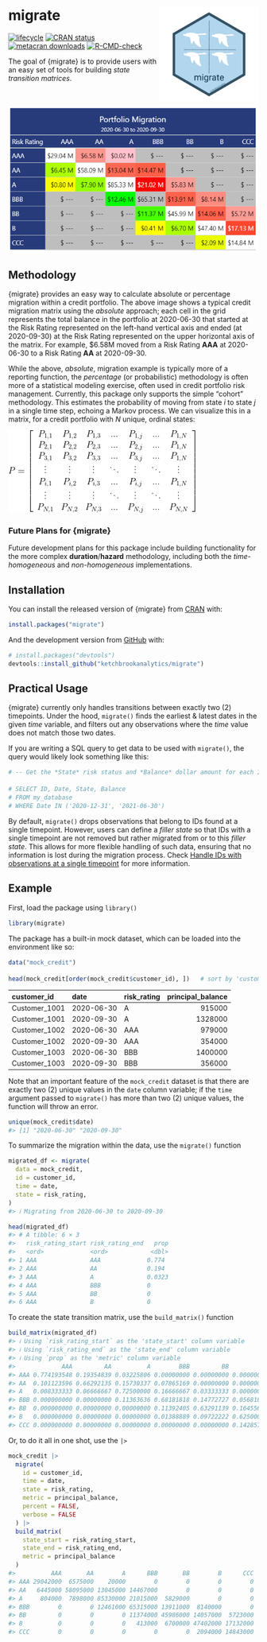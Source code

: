 
<!-- README.md is generated from README.Rmd. Please edit that file -->

# migrate <img src='man/figures/logo.png' align="right" height="200" />

<!-- badges: start -->

[![lifecycle](https://img.shields.io/badge/lifecycle-stable-green.svg)](https://lifecycle.r-lib.org/articles/stages.html#stable)
[![CRAN
status](https://www.r-pkg.org/badges/version/migrate)](https://CRAN.R-project.org/package=migrate)
[![metacran
downloads](https://cranlogs.r-pkg.org/badges/migrate)](https://cran.r-project.org/package=migrate)
[![R-CMD-check](https://github.com/ketchbrookanalytics/migrate/actions/workflows/R-CMD-check.yaml/badge.svg)](https://github.com/ketchbrookanalytics/migrate/actions/workflows/R-CMD-check.yaml)
<!-- badges: end -->

The goal of {migrate} is to provide users with an easy set of tools for
building *state transition matrices*.

<br>

![](man/figures/gt_tbl.png)

## Methodology

{migrate} provides an easy way to calculate absolute or percentage
migration within a credit portfolio. The above image shows a typical
credit migration matrix using the *absolute* approach; each cell in the
grid represents the total balance in the portfolio at 2020-06-30 that
started at the Risk Rating represented on the left-hand vertical axis
and ended (at 2020-09-30) at the Risk Rating represented on the upper
horizontal axis of the matrix. For example, \$6.58M moved from a Risk
Rating **AAA** at 2020-06-30 to a Risk Rating **AA** at 2020-09-30.

While the above, *absolute*, migration example is typically more of a
reporting function, the *percentage* (or probabilistic) methodology is
often more of a statistical modeling exercise, often used in credit
portfolio risk management. Currently, this package only supports the
simple “cohort” methodology. This estimates the probability of moving
from state *i* to state *j* in a single time step, echoing a Markov
process. We can visualize this in a matrix, for a credit portfolio with
*N* unique, ordinal states:

![](man/figures/markov_matrix.png)

### Future Plans for {migrate}

Future development plans for this package include building functionality
for the more complex **duration**/**hazard** methodology, including both
the *time-homogeneous* and *non-homogeneous* implementations.

## Installation

You can install the released version of {migrate} from
[CRAN](https://CRAN.R-project.org) with:

``` r
install.packages("migrate")
```

And the development version from [GitHub](https://github.com/) with:

``` r
# install.packages("devtools")
devtools::install_github("ketchbrookanalytics/migrate")
```

## Practical Usage

{migrate} currently only handles transitions between exactly two (2)
timepoints. Under the hood, `migrate()` finds the earliest & latest
dates in the given *time* variable, and filters out any observations
where the *time* value does not match those two dates.

If you are writing a SQL query to get data to be used with `migrate()`,
the query would likely look something like this:

``` r
# -- Get the *State* risk status and *Balance* dollar amount for each ID, at two distinct dates

# SELECT ID, Date, State, Balance
# FROM my_database
# WHERE Date IN ('2020-12-31', '2021-06-30')
```

By default, `migrate()` drops observations that belong to IDs found at a
single timepoint. However, users can define a *filler state* so that IDs
with a single timepoint are not removed but rather migrated from or to
this *filler state*. This allows for more flexible handling of such
data, ensuring that no information is lost during the migration process.
Check [Handle IDs with observations at a single
timepoint](articles/migrate.html#handle-ids-with-observations-at-a-single-timepoint)
for more information.

## Example

First, load the package using `library()`

``` r
library(migrate)
```

The package has a built-in mock dataset, which can be loaded into the
environment like so:

``` r
data("mock_credit")

head(mock_credit[order(mock_credit$customer_id), ])   # sort by 'customer_id'
```

| customer_id   | date       | risk_rating | principal_balance |
|:--------------|:-----------|:------------|------------------:|
| Customer_1001 | 2020-06-30 | A           |            915000 |
| Customer_1001 | 2020-09-30 | A           |           1328000 |
| Customer_1002 | 2020-06-30 | AAA         |            979000 |
| Customer_1002 | 2020-09-30 | AAA         |            354000 |
| Customer_1003 | 2020-06-30 | BBB         |           1400000 |
| Customer_1003 | 2020-09-30 | BBB         |            356000 |

Note that an important feature of the `mock_credit` dataset is that
there are exactly two (2) unique values in the `date` column variable;
if the `time` argument passed to `migrate()` has more than two (2)
unique values, the function will throw an error.

``` r
unique(mock_credit$date)
#> [1] "2020-06-30" "2020-09-30"
```

To summarize the migration within the data, use the `migrate()` function

``` r
migrated_df <- migrate(
  data = mock_credit,
  id = customer_id,
  time = date,
  state = risk_rating,
)
#> ℹ Migrating from 2020-06-30 to 2020-09-30
```

``` r
head(migrated_df)
#> # A tibble: 6 × 3
#>   risk_rating_start risk_rating_end   prop
#>   <ord>             <ord>            <dbl>
#> 1 AAA               AAA             0.774 
#> 2 AAA               AA              0.194 
#> 3 AAA               A               0.0323
#> 4 AAA               BBB             0     
#> 5 AAA               BB              0     
#> 6 AAA               B               0
```

To create the state transition matrix, use the `build_matrix()` function

``` r
build_matrix(migrated_df)
#> ℹ Using `risk_rating_start` as the 'state_start' column variable
#> ℹ Using `risk_rating_end` as the 'state_end' column variable
#> ℹ Using `prop` as the 'metric' column variable
#>             AAA         AA          A        BBB         BB          B        CCC
#> AAA 0.774193548 0.19354839 0.03225806 0.00000000 0.00000000 0.00000000 0.00000000
#> AA  0.101123596 0.66292135 0.15730337 0.07865169 0.00000000 0.00000000 0.00000000
#> A   0.008333333 0.06666667 0.72500000 0.16666667 0.03333333 0.00000000 0.00000000
#> BBB 0.000000000 0.00000000 0.11363636 0.68181818 0.14772727 0.05681818 0.00000000
#> BB  0.000000000 0.00000000 0.00000000 0.11392405 0.63291139 0.16455696 0.08860759
#> B   0.000000000 0.00000000 0.00000000 0.01388889 0.09722222 0.62500000 0.26388889
#> CCC 0.000000000 0.00000000 0.00000000 0.00000000 0.00000000 0.14285714 0.85714286
```

Or, to do it all in one shot, use the `|>`

``` r
mock_credit |>
  migrate(
    id = customer_id,
    time = date,
    state = risk_rating,
    metric = principal_balance,
    percent = FALSE,
    verbose = FALSE
  ) |>
  build_matrix(
    state_start = risk_rating_start,
    state_end = risk_rating_end,
    metric = principal_balance
  )
#>          AAA       AA        A      BBB       BB        B      CCC
#> AAA 29042000  6575000    20000        0        0        0        0
#> AA   6445000 58095000 13045000 14467000        0        0        0
#> A     804000  7898000 85330000 21015000  5829000        0        0
#> BBB        0        0 12461000 65315000 13911000  8140000        0
#> BB         0        0        0 11374000 45986000 14057000  5723000
#> B          0        0        0   413000  6700000 47402000 17132000
#> CCC        0        0        0        0        0  2094000 14843000
```
